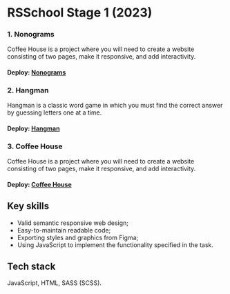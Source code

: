 # RSSchool Stage 1 (2023)
### 1. Nonograms

Coffee House is a project where you will need to create a website consisting of two pages, make it responsive, and add interactivity.

#### Deploy: [Nonograms](https://rolling-scopes-school.github.io/yuliyavoronovich-JSFE2023Q4/nonograms/)


### 2. Hangman

Hangman is a classic word game in which you must find the correct answer by guessing letters one at a time.

#### Deploy: [Hangman](https://rolling-scopes-school.github.io/yuliyavoronovich-JSFE2023Q4/hangman/)


### 3. Coffee House

Coffee House is a project where you will need to create a website consisting of two pages, make it responsive, and add interactivity.

#### Deploy: [Coffee House](https://rolling-scopes-school.github.io/yuliyavoronovich-JSFE2023Q4/coffee-house/)
## Key skills

- Valid semantic responsive web design;
- Easy-to-maintain readable code;
- Exporting styles and graphics from Figma;
- Using JavaScript to implement the functionality specified in the task.

## Tech stack
JavaScript, HTML, SASS (SCSS).
